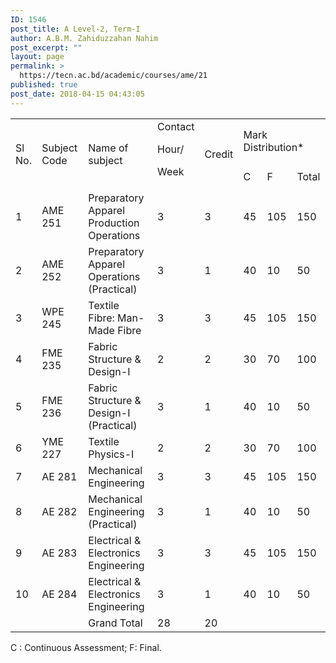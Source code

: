 ```yaml
---
ID: 1546
post_title: A Level-2, Term-I
author: A.B.M. Zahiduzzahan Nahim
post_excerpt: ""
layout: page
permalink: >
  https://tecn.ac.bd/academic/courses/ame/21
published: true
post_date: 2018-04-15 04:43:05
---
```

<table width="636">
<tbody>
<tr>
<td rowspan="2" width="34">Sl No.</td>
<td rowspan="2" width="87">Subject Code</td>
<td rowspan="2" width="229">Name of subject</td>
<td rowspan="2" width="58">Contact

Hour/

Week</td>
<td rowspan="2" width="56">Credit</td>
<td colspan="3" width="172">Mark Distribution*</td>
</tr>
<tr>
<td width="57">C</td>
<td width="57">F</td>
<td width="57">Total</td>
</tr>
<tr>
<td width="34">1</td>
<td width="87">AME 251</td>
<td width="229">Preparatory Apparel Production Operations</td>
<td width="58">3</td>
<td width="56">3</td>
<td width="57">45</td>
<td width="57">105</td>
<td width="57">150</td>
</tr>
<tr>
<td width="34">2</td>
<td width="87">AME 252</td>
<td width="229">Preparatory Apparel Operations (Practical)</td>
<td width="58">3</td>
<td width="56">1</td>
<td width="57">40</td>
<td width="57">10</td>
<td width="57">50</td>
</tr>
<tr>
<td width="34">3</td>
<td width="87">WPE 245</td>
<td width="229">Textile Fibre: Man-Made Fibre</td>
<td width="58">3</td>
<td width="56">3</td>
<td width="57">45</td>
<td width="57">105</td>
<td width="57">150</td>
</tr>
<tr>
<td width="34">4</td>
<td width="87">FME 235</td>
<td width="229">Fabric Structure &amp; Design-I</td>
<td width="58">2</td>
<td width="56">2</td>
<td width="57">30</td>
<td width="57">70</td>
<td width="57">100</td>
</tr>
<tr>
<td width="34">5</td>
<td width="87">FME 236</td>
<td width="229">Fabric Structure &amp; Design-I (Practical)</td>
<td width="58">3</td>
<td width="56">1</td>
<td width="57">40</td>
<td width="57">10</td>
<td width="57">50</td>
</tr>
<tr>
<td width="34">6</td>
<td width="87">YME 227</td>
<td width="229">Textile Physics-I</td>
<td width="58">2</td>
<td width="56">2</td>
<td width="57">30</td>
<td width="57">70</td>
<td width="57">100</td>
</tr>
<tr>
<td width="34">7</td>
<td width="87">AE 281</td>
<td width="229">Mechanical Engineering</td>
<td width="58">3</td>
<td width="56">3</td>
<td width="57">45</td>
<td width="57">105</td>
<td width="57">150</td>
</tr>
<tr>
<td width="34">8</td>
<td width="87">AE 282</td>
<td width="229">Mechanical Engineering (Practical)</td>
<td width="58">3</td>
<td width="56">1</td>
<td width="57">40</td>
<td width="57">10</td>
<td width="57">50</td>
</tr>
<tr>
<td width="34">9</td>
<td width="87">AE 283</td>
<td width="229">Electrical &amp; Electronics Engineering</td>
<td width="58">3</td>
<td width="56">3</td>
<td width="57">45</td>
<td width="57">105</td>
<td width="57">150</td>
</tr>
<tr>
<td width="34">10</td>
<td width="87">AE 284</td>
<td width="229">Electrical &amp; Electronics Engineering</td>
<td width="58">3</td>
<td width="56">1</td>
<td width="57">40</td>
<td width="57">10</td>
<td width="57">50</td>
</tr>
<tr>
<td width="34"></td>
<td width="87"></td>
<td width="229">Grand Total</td>
<td width="58">28</td>
<td width="56">20</td>
<td width="57"></td>
<td width="57"></td>
<td width="57"></td>
</tr>
</tbody>
</table>
C : Continuous Assessment; F: Final.